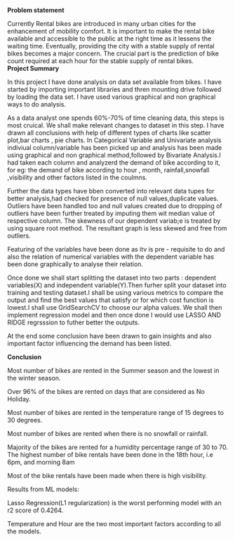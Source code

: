 **Problem statement**

Currently Rental bikes are introduced in many urban cities for the enhancement of mobility comfort. It is important to make the rental bike available and accessible to the public at the right time as it lessens
the waiting time. Eventually, providing the city with a stable supply of rental bikes becomes a major concern. The crucial part is the prediction of bike count required at each hour for the stable supply of 
rental bikes.  
**Project Summary**

In this project I have done analysis on data set available from bikes. I have started by importing important libraries and thren mounting drive followed by loading the data set. I have used various graphical and non graphical ways to do analysis.

As a data analyst one spends 60%-70% of time cleaning data, this steps is most cruical. We shall make relevant changes to dataset in this step. I have drawn all conclusions with help of different types of charts like scatter plot,bar charts , pie charts. In Categorical Variable and Univariate analysis indiviual column/variable has been picked up and analysis has been made using graphical and non graphical method,followed by Bivariate Analysis.I had taken each column and analyzerd the demand of bike according to it, for eg: the demand of bike according to hour , month, rainfall,snowfall ,visibility and other factors listed in the coulmns.

Further the data types have bben converted into relevant data tupes for better analysis,had checked for presence of null values,duplicate values. Outliers have been handled too and null values created due to dropping of outliers have been further treated by imputing them wit median value of respective column. The skewness of our dependent variab;e is treated by using square root method. The resultant graph is less skewed and free from outliers.

Featuring of the variables have been done as itv is pre - requisite to do and also the relation of numerical variables with the dependent variable has been done graphically to analyse their relation.

Once done we shall start splitting the dataset into two parts : dependent variables(X) and independent variable(Y).Then furher split your dataset into training and testing dataset.I shall be using various metrics to compare the output and find the best values that satisfy or for which cost function is lowest.I shall use GridSearchCV to choose our alpha values. We shall then implement regression model and then once done I would use LASSO AND RIDGE regrsssion to futher better the outputs.

At the end some conclusion have been drawn to gain insights and also important factor influencing the demand has been listed.

**Conclusion**


Most number of bikes are rented in the Summer season and the lowest in the winter season.

Over 96% of the bikes are rented on days that are considered as No Holiday.

Most number of bikes are rented in the temperature range of 15 degrees to 30 degrees.

Most number of bikes are rented when there is no snowfall or rainfall.

Majority of the bikes are rented for a humidity percentage range of 30 to 70. The highest number of bike rentals have been done in the 18th hour, i.e 6pm, and morning 8am

Most of the bike rentals have been made when there is high visibility.

Results from ML models:

Lasso Regression(L1 regularization) is the worst performing model with an r2 score of 0.4264.

Temperature and Hour are the two most important factors according to all the models.
